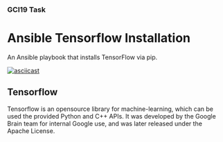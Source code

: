 
### GCI19 Task

# Ansible Tensorflow Installation

An Ansible playbook that installs TensorFlow via pip.

[![asciicast](https://asciinema.org/a/vaDj8JS5t2BmnOIp1lzX1bgXr.svg)](https://asciinema.org/a/vaDj8JS5t2BmnOIp1lzX1bgXr)

## Tensorflow

Tensorflow is an opensource library for machine-learning, which can be used the provided Python and C++ APIs.
It was developed by the Google Brain team for internal Google use, and was later released under the Apache License.
